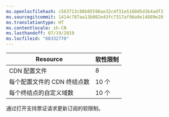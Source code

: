 ```yaml
---
ms.openlocfilehash: c563713c88b05598ae32c4f31e5160d5d1b4adf3
ms.sourcegitcommit: 1414c787aa13b802e43fc7317af96a9e14889e20
ms.translationtype: HT
ms.contentlocale: zh-CN
ms.lasthandoff: 07/19/2019
ms.locfileid: "68332770"
---
```

Resource | 软性限制
---------|-----------
CDN 配置文件 | 8
每个配置文件的 CDN 终结点数 | 10 个
每个终结点的自定义域数 | 10 个 

通过打开支持票证请求更新订阅的软限制。